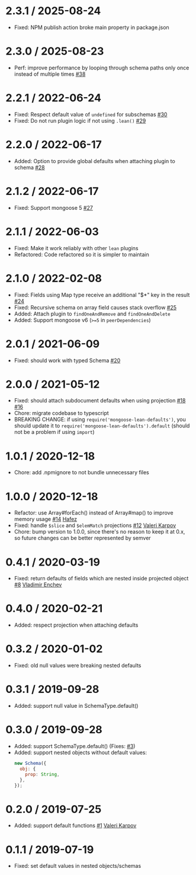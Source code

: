 # 2.3.1 / 2025-08-24

- Fixed: NPM publish action broke main property in package.json

# 2.3.0 / 2025-08-23

- Perf: improve performance by looping through schema paths only once instead of multiple times [#38](https://github.com/DouglasGabr/mongoose-lean-defaults/pull/38)

# 2.2.1 / 2022-06-24

- Fixed: Respect default value of `undefined` for subschemas [#30](https://github.com/DouglasGabr/mongoose-lean-defaults/issues/30)
- Fixed: Do not run plugin logic if not using `.lean()` [#29](https://github.com/DouglasGabr/mongoose-lean-defaults/issues/29)

# 2.2.0 / 2022-06-17

- Added: Option to provide global defaults when attaching plugin to schema [#28](https://github.com/DouglasGabr/mongoose-lean-defaults/issues/28)

# 2.1.2 / 2022-06-17

- Fixed: Support mongoose 5 [#27](https://github.com/DouglasGabr/mongoose-lean-defaults/issues/27)

# 2.1.1 / 2022-06-03

- Fixed: Make it work reliably with other `lean` plugins
- Refactored: Code refactored so it is simpler to maintain

# 2.1.0 / 2022-02-08

- Fixed: Fields using Map type receive an additional "$\*" key in the result [#24](https://github.com/DouglasGabr/mongoose-lean-defaults/issues/24)
- Fixed: Recursive schema on array field causes stack overflow [#25](https://github.com/DouglasGabr/mongoose-lean-defaults/issues/25)
- Added: Attach plugin to `findOneAndRemove` and `findOneAndDelete`
- Added: Support mongoose v6 (`>=5` in `peerDependencies`)

# 2.0.1 / 2021-06-09

- Fixed: should work with typed Schema [#20](https://github.com/DouglasGabr/mongoose-lean-defaults/issues/20)

# 2.0.0 / 2021-05-12

- Fixed: should attach subdocument defaults when using projection [#18](https://github.com/DouglasGabr/mongoose-lean-defaults/issues/18) [#16](https://github.com/DouglasGabr/mongoose-lean-defaults/issues/16)
- Chore: migrate codebase to typescript
- BREAKING CHANGE: if using `require('mongoose-lean-defaults')`, you should update it to `require('mongoose-lean-defaults').default` (should not be a problem if using `import`)

# 1.0.1 / 2020-12-18

- Chore: add .npmignore to not bundle unnecessary files

# 1.0.0 / 2020-12-18

- Refactor: use Array#forEach() instead of Array#map() to improve memory usage [#14](https://github.com/DouglasGabr/mongoose-lean-defaults/pull/14) [Hafez](https://github.com/AbdelrahmanHafez)
- Fixed: handle `$slice` and `$elemMatch` projections [#12](https://github.com/DouglasGabr/mongoose-lean-defaults/pull/12) [Valeri Karpov](https://github.com/vkarpov15)
- Chore: bump version to 1.0.0, since there's no reason to keep it at 0.x, so future changes can be better represented by semver

# 0.4.1 / 2020-03-19

- Fixed: return defaults of fields which are nested inside projected object [#8](https://github.com/DouglasGabr/mongoose-lean-defaults/pull/8) [Vladimir Enchev](https://github.com/corsa1r)

# 0.4.0 / 2020-02-21

- Added: respect projection when attaching defaults

# 0.3.2 / 2020-01-02

- Fixed: old null values were breaking nested defaults

# 0.3.1 / 2019-09-28

- Added: support null value in SchemaType.default()

# 0.3.0 / 2019-09-28

- Added: support SchemaType.default() (Fixes: [#3](https://github.com/DouglasGabr/mongoose-lean-defaults/issues/3))
- Added: support nested objects without default values:
  ```javascript
  new Schema({
    obj: {
      prop: String,
    },
  });
  ```

# 0.2.0 / 2019-07-25

- Added: support default functions [#1](https://github.com/DouglasGabr/mongoose-lean-defaults/pull/1) [Valeri Karpov](https://github.com/vkarpov15)

# 0.1.1 / 2019-07-19

- Fixed: set default values in nested objects/schemas

